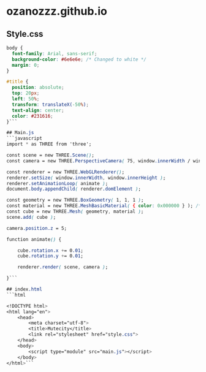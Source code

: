 # ozanozzz.github.io
## Style.css
```css
body {
  font-family: Arial, sans-serif;
  background-color: #6e6e6e; /* Changed to white */
  margin: 0;
}

#title {
  position: absolute;
  top: 20px;
  left: 50%;
  transform: translateX(-50%);
  text-align: center;
  color: #231616;
}```

## Main.js
```javascript
import * as THREE from 'three';

const scene = new THREE.Scene();
const camera = new THREE.PerspectiveCamera( 75, window.innerWidth / window.innerHeight, 0.1, 1000 );

const renderer = new THREE.WebGLRenderer();
renderer.setSize( window.innerWidth, window.innerHeight );
renderer.setAnimationLoop( animate );
document.body.appendChild( renderer.domElement );

const geometry = new THREE.BoxGeometry( 1, 1, 1 );
const material = new THREE.MeshBasicMaterial( { color: 0x000000 } ); /* Changed to black */
const cube = new THREE.Mesh( geometry, material );
scene.add( cube );

camera.position.z = 5;

function animate() {

	cube.rotation.x += 0.01;
	cube.rotation.y += 0.01;

	renderer.render( scene, camera );

}```

## index.html
```html

<!DOCTYPE html>
<html lang="en">
	<head>
		<meta charset="utf-8">
		<title>Mutecity</title>
	    <link rel="stylesheet" href="style.css">
	</head>
	<body>
		<script type="module" src="main.js"></script>
	</body>
</html>```

